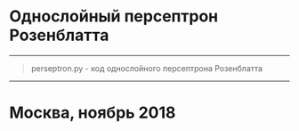 Однослойный персептрон Розенблатта
=====================
***
> perseptron.py - код однослойного персептрона Розенблатта
***
# Москва, ноябрь 2018 